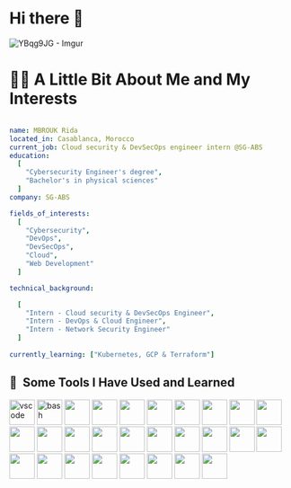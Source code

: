 
<h1> Hi there 👋 </h1>

 ![YBqg9JG - Imgur](https://github.com/R1daM/R1daM/assets/110902239/928161d8-dc1f-4ec9-9dc0-33fa3bac954a)

<h1> 👨‍💻 A Little Bit About Me and My Interests </h1>

```yaml

name: MBROUK Rida
located_in: Casablanca, Morocco
current_job: Cloud security & DevSecOps engineer intern @SG-ABS
education:
  [
    "Cybersecurity Engineer's degree",
    "Bachelor's in physical sciences"
  ]
company: SG-ABS

fields_of_interests:
  [
    "Cybersecurity",
    "DevOps",
    "DevSecOps",
    "Cloud",
    "Web Development"
  ]

technical_background:

  [
    "Intern - Cloud security & DevSecOps Engineer",
    "Intern - DevOps & Cloud Engineer",
    "Intern - Network Security Engineer"
  ]
  
currently_learning: ["Kubernetes, GCP & Terraform"]
```

<h2> 🚀 &nbsp;Some Tools I Have Used and Learned</h2>
<p align="left">
  
<img src="https://cdn.jsdelivr.net/gh/devicons/devicon/icons/vscode/vscode-original.svg" alt="vscode" width="45" height="45"/>
<img src="https://cdn.jsdelivr.net/gh/devicons/devicon/icons/bash/bash-original.svg" alt="bash" width="45" height="45"/>
<img src="https://cdn.jsdelivr.net/gh/devicons/devicon/icons/docker/docker-original-wordmark.svg" width="45" height="45" />
<img src="https://cdn.jsdelivr.net/gh/devicons/devicon/icons/kubernetes/kubernetes-plain-wordmark.svg" width="45" height="45" />
<img src="https://cdn.jsdelivr.net/gh/devicons/devicon/icons/ansible/ansible-original-wordmark.svg" width="45" height="45" />
<img src="https://cdn.jsdelivr.net/gh/devicons/devicon/icons/python/python-original.svg" width="45" height="45" />
<img src="https://cdn.jsdelivr.net/gh/devicons/devicon/icons/linux/linux-original.svg" width="45" height="45" />
<img src="https://cdn.jsdelivr.net/gh/devicons/devicon/icons/gitlab/gitlab-original-wordmark.svg" width="45" height="45" />
<img src="https://cdn.jsdelivr.net/gh/devicons/devicon/icons/git/git-original-wordmark.svg" width="45" height="45" />
<img src="https://cdn.jsdelivr.net/gh/devicons/devicon/icons/amazonwebservices/amazonwebservices-plain-wordmark.svg" width="45" height="45" />
<img src="https://cdn.jsdelivr.net/gh/devicons/devicon/icons/argocd/argocd-original.svg" width="45" height="45" />
<img src="https://cdn.jsdelivr.net/gh/devicons/devicon/icons/prometheus/prometheus-original.svg" width="45" height="45" /> 
<img src="https://cdn.jsdelivr.net/gh/devicons/devicon/icons/nginx/nginx-original.svg" width="45" height="45" /> 
<img src="https://cdn.jsdelivr.net/gh/devicons/devicon/icons/mysql/mysql-original-wordmark.svg" width="45" height="45" />
<img src="https://cdn.jsdelivr.net/gh/devicons/devicon/icons/jenkins/jenkins-original.svg" width="45" height="45" />
<img src="https://cdn.jsdelivr.net/gh/devicons/devicon/icons/html5/html5-plain-wordmark.svg" width="45" height="45" />
<img src="https://cdn.jsdelivr.net/gh/devicons/devicon/icons/digitalocean/digitalocean-original-wordmark.svg" width="45" height="45" />
<img src="https://cdn.jsdelivr.net/gh/devicons/devicon/icons/css3/css3-original.svg" width="45" height="45" />
<img src="https://cdn.jsdelivr.net/gh/devicons/devicon/icons/bootstrap/bootstrap-original-wordmark.svg" width="45" height="45" />
<img src="https://cdn.jsdelivr.net/gh/devicons/devicon/icons/apache/apache-original-wordmark.svg" width="45" height="45" />
<img src="https://cdn.jsdelivr.net/gh/devicons/devicon/icons/grafana/grafana-original-wordmark.svg" width="45" height="45" />
<img src="https://cdn.jsdelivr.net/gh/devicons/devicon/icons/github/github-original.svg" width="45" height="45" />
<img src="https://img.icons8.com/?size=100&id=kEkT1u7zTDk5&format=png&color=000000" width="45" height="45" />
<img src="https://img.icons8.com/?size=100&id=123603&format=png&color=000000" width="45" height="45" />
<img src="https://img.icons8.com/?size=100&id=38561&format=png&color=000000" width="45" height="45" />
<img src="https://img.icons8.com/?size=100&id=81727&format=png&color=000000" width="45" height="45" />
<img src="https://img.icons8.com/?size=100&id=WHRLQdbEXQ16&format=png&color=000000" width="45" height="45" />
<img src="https://img.icons8.com/?size=100&id=13670&format=png&color=000000" width="45" height="45" />



                                                       
          
          
          
          
          
          
          
          
                    
          
          
</p>

<!--
**R1daM/R1daM** is a ✨ _special_ ✨ repository because its `README.md` (this file) appears on your GitHub profile.

Here are some ideas to get you started:

- 🔭 I’m currently working on ...
- 🌱 I’m currently learning ...
- 👯 I’m looking to collaborate on ...
- 🤔 I’m looking for help with ...
- 💬 Ask me about ...
- 📫 How to reach me: ...
- 😄 Pronouns: ...
- ⚡ Fun fact: ...
-->
